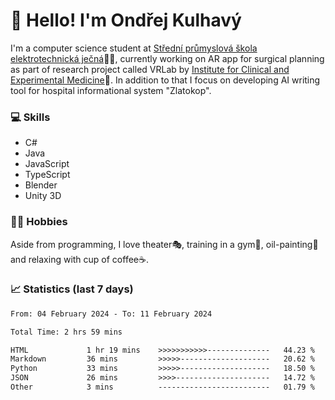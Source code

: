 # 👋 Hello! I'm Ondřej Kulhavý

I'm a computer science student at [Střední průmyslová škola elektrotechnická ječná](https://www.spsejecna.cz/)👨‍🎓, currently working on AR app for surgical planning as part of research project called VRLab by [Institute for Clinical and Experimental Medicine](https://www.ikem.cz/en/)🏥.
In addition to that I focus on developing AI writing tool for hospital informational system "Zlatokop".

### 💻 Skills
- C#
- Java
- JavaScript
- TypeScript
- Blender
- Unity 3D

### 🏋️‍♂️ Hobbies

Aside from programming, I love theater🎭, training in a gym💪, oil-painting🎨 and relaxing with cup of coffee☕.
### 📈 Statistics (last 7 days)
<!--START_SECTION:waka-->

```txt
From: 04 February 2024 - To: 11 February 2024

Total Time: 2 hrs 59 mins

HTML             1 hr 19 mins    >>>>>>>>>>>--------------   44.23 %
Markdown         36 mins         >>>>>--------------------   20.62 %
Python           33 mins         >>>>>--------------------   18.50 %
JSON             26 mins         >>>>---------------------   14.72 %
Other            3 mins          -------------------------   01.79 %
```

<!--END_SECTION:waka-->



